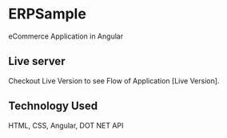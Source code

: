 # ERPSample

eCommerce Application in Angular

## Live server

Checkout Live Version to see Flow of Application [Live Version].

## Technology Used

HTML, CSS, Angular, DOT NET API

